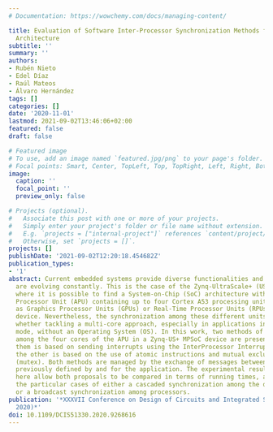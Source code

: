 ```yaml
---
# Documentation: https://wowchemy.com/docs/managing-content/

title: Evaluation of Software Inter-Processor Synchronization Methods for the Zynq-UltraScale+
  Architecture
subtitle: ''
summary: ''
authors:
- Rubén Nieto
- Edel Díaz
- Raúl Mateos
- Álvaro Hernández
tags: []
categories: []
date: '2020-11-01'
lastmod: 2021-09-02T13:46:06+02:00
featured: false
draft: false

# Featured image
# To use, add an image named `featured.jpg/png` to your page's folder.
# Focal points: Smart, Center, TopLeft, Top, TopRight, Left, Right, BottomLeft, Bottom, BottomRight.
image:
  caption: ''
  focal_point: ''
  preview_only: false

# Projects (optional).
#   Associate this post with one or more of your projects.
#   Simply enter your project's folder or file name without extension.
#   E.g. `projects = ["internal-project"]` references `content/project/deep-learning/index.md`.
#   Otherwise, set `projects = []`.
projects: []
publishDate: '2021-09-02T12:20:18.454682Z'
publication_types:
- '1'
abstract: Current embedded systems provide diverse functionalities and their features
  are evolving constantly. This is the case of the Zynq-UltraScale+ (US+) MPSoC family,
  where it is possible to find a System-on-Chip (SoC) architecture with an Application
  Processor Unit (APU) containing up to four Cortex A53 processing units, as well
  as Graphics Processor Units (GPUs) or Real-Time Processor Units (RPUs) in the same
  device. Nevertheless, the synchronization among these different units is crucial
  whether tackling a multi-core approach, especially in applications in standalone
  mode, without an Operating System (OS). In this work, two methods of synchronization
  among the four cores of the APU in a Zynq-US+ MPSoC device are presented. One of
  them is based on sending interrupts using the InterProcessor Interrupt (IPI), whereas
  the other is based on the use of atomic instructions and mutual exclusion variables
  (mutex). Both methods are managed by the exchange of messages between the processors,
  previously defined by and for the application. The experimental results presented
  here allow both proposals to be compared in terms of running times, also considering
  the particular cases of either a cascaded synchronization among the different cores
  or a broadcast synchronization among processors.
publication: '*XXXVII Conference on Design of Circuits and Integrated Systems (DCIS
  2020)*'
doi: 10.1109/DCIS51330.2020.9268616
---
```

